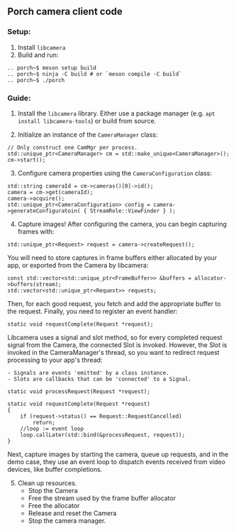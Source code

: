 ## Porch camera client code

### Setup:
1. Install `libcamera`
2. Build and run:
```
.. porch~$ meson setup build
.. porch~$ ninja -C build # or `meson compile -C build`
.. porch~$ ./porch
```

### Guide:

1. Install the `libcamera` library. Either use a package manager (e.g. `apt install libcamera-tools`) or build from source.

2. Initialize an instance of the `CameraManager` class:
```
// Only construct one CamMgr per process.
std::unique_ptr<CameraManager> cm = std::make_unique<CameraManager>();
cm->start();
```

3. Configure camera properties using the `CameraConfiguration` class:
```
std::string cameraId = cm->cameras()[0]->id();
camera = cm->get(cameraId);
camera->acquire();
std::unique_ptr<CameraConfiguration> config = camera->generateConfiguratoin( { StreamRole::ViewFinder } );
```

4. Capture images! After configuring the camera, you can begin capturing frames with:
```
std::unique_ptr<Request> request = camera->createRequest();
```
You will need to store captures in frame buffers either allocated by your app, or exported from the Camera by libcamera:
```
const std::vector<std::unique_ptr<FrameBuffer>> &buffers = allocator->buffers(stream);
std::vector<std::unique_ptr<Request>> requests;
```
Then, for each good request, you fetch and add the appropriate buffer to the request. Finally, you need to register an event
handler:
```
static void requestComplete(Request *request);
```
Libcamera uses a signal and slot method, so for every completed request signal from the Camera, the connected Slot is invoked.
However, the Slot is invoked in the CameraManager's thread, so you want to redirect request processing to your app's thread:

    - Signals are events 'emitted' by a class instance.
    - Slots are callbacks that can be 'connected' to a Signal.
```
static void processRequest(Request *request);

static void requestComplete(Request *request)
{
	if (request->status() == Request::RequestCancelled)
		return;
    //loop := event loop
	loop.callLater(std::bind(&processRequest, request));
}
```
Next, capture images by starting the camera, queue up requests, and in the demo case, they use an event loop to dispatch
events received from video devices, like buffer completions.

5. Clean up resources.
    - Stop the Camera
    - Free the stream used by the frame buffer allocator
    - Free the allocator
    - Release and reset the Camera
    - Stop the camera manager.
